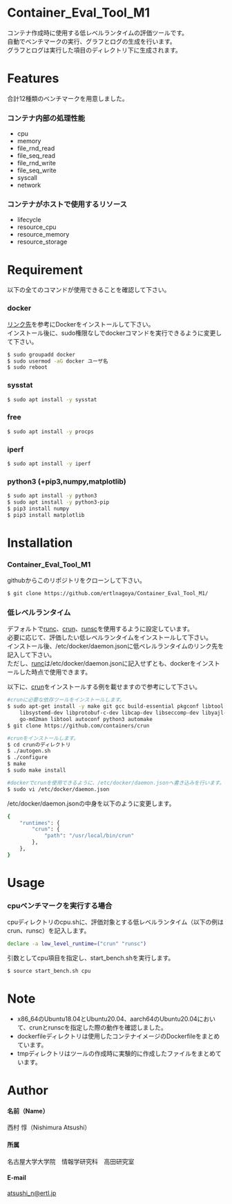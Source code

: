 # Container_Eval_Tool_M1
コンテナ作成時に使用する低レベルランタイムの評価ツールです。   
自動でベンチマークの実行、グラフとログの生成を行います。  
グラフとログは実行した項目のディレクトリ下に生成されます。

# Features
合計12種類のベンチマークを用意しました。  
### コンテナ内部の処理性能
* cpu  
* memory
* file_rnd_read
* file_seq_read
* file_rnd_write
* file_seq_write
* syscall
* network
### コンテナがホストで使用するリソース
* lifecycle
* resource_cpu
* resource_memory
* resource_storage

# Requirement
以下の全てのコマンドが使用できることを確認して下さい。  
### docker  
[リンク先](https://matsuand.github.io/docs.docker.jp.onthefly/engine/install/ubuntu/)を参考にDockerをインストールして下さい。  
インストール後に、sudo権限なしでdockerコマンドを実行できるように変更して下さい。  
```bash
$ sudo groupadd docker
$ sudo usermod -aG docker ユーザ名
$ sudo reboot
```
### sysstat  
```bash
$ sudo apt install -y sysstat
```
### free  
```bash
$ sudo apt install -y procps
```
### iperf  
```bash
$ sudo apt install -y iperf
```
### python3 (+pip3,numpy,matplotlib)  
```bash
$ sudo apt install -y python3
$ sudo apt install -y python3-pip
$ pip3 install numpy
$ pip3 install matplotlib
```

# Installation
### Container_Eval_Tool_M1  
githubからこのリポジトリをクローンして下さい。  
```bash
$ git clone https://github.com/ertlnagoya/Container_Eval_Tool_M1/
```
### 低レベルランタイム  
デフォルトで[runc](https://github.com/opencontainers/runc)、[crun](https://github.com/containers/crun)、[runsc](https://gvisor.dev/docs/user_guide/install/)を使用するように設定しています。  
必要に応じて、評価したい低レベルランタイムをインストールして下さい。  
インストール後、/etc/docker/daemon.jsonに低ベレルランタイムのリンク先を記入して下さい。  
ただし、[runc](https://github.com/opencontainers/runc)は/etc/docker/daemon.jsonに記入せずとも、dockerをインストールした時点で使用できます。  

以下に、[crun](https://github.com/containers/crun)をインストールする例を載せますので参考にして下さい。  
```bash
#crunに必要な依存ツールをインストールします。
$ sudo apt-get install -y make git gcc build-essential pkgconf libtool \
    libsystemd-dev libprotobuf-c-dev libcap-dev libseccomp-dev libyajl-dev \
    go-md2man libtool autoconf python3 automake
$ git clone https://github.com/containers/crun

#crunをインストールします。
$ cd crunのディレクトリ
$ ./autogen.sh
$ ./configure
$ make
$ sudo make install

#dockerでcrunを使用できるように、/etc/docker/daemon.jsonへ書き込みを行います。
$ sudo vi /etc/docker/daemon.json
```  
/etc/docker/daemon.jsonの中身を以下のように変更します。
```bash
{
    "runtimes": {
        "crun": {
            "path": "/usr/local/bin/crun"
        },
    },
}
```

# Usage
### cpuベンチマークを実行する場合 
cpuディレクトリのcpu.shに、評価対象とする低レベルランタイム（以下の例はcrun、runsc）を記入します。
```bash
declare -a low_level_runtime=("crun" "runsc")
```
引数としてcpu項目を指定し、start_bench.shを実行します。
```bash
$ source start_bench.sh cpu
```

# Note
* x86_64のUbuntu18.04とUbuntu20.04、aarch64のUbuntu20.04において、crunとrunscを指定した際の動作を確認しました。  
* dockerfileディレクトリは使用したコンテナイメージのDockerfileをまとめています。  
* tmpディレクトリはツールの作成時に実験的に作成したファイルをまとめています。

# Author
#### 名前（Name）  
西村 惇（Nishimura Atsushi）
#### 所属  
名古屋大学大学院　情報学研究科　高田研究室　
#### E-mail  
atsushi_n@ertl.jp
